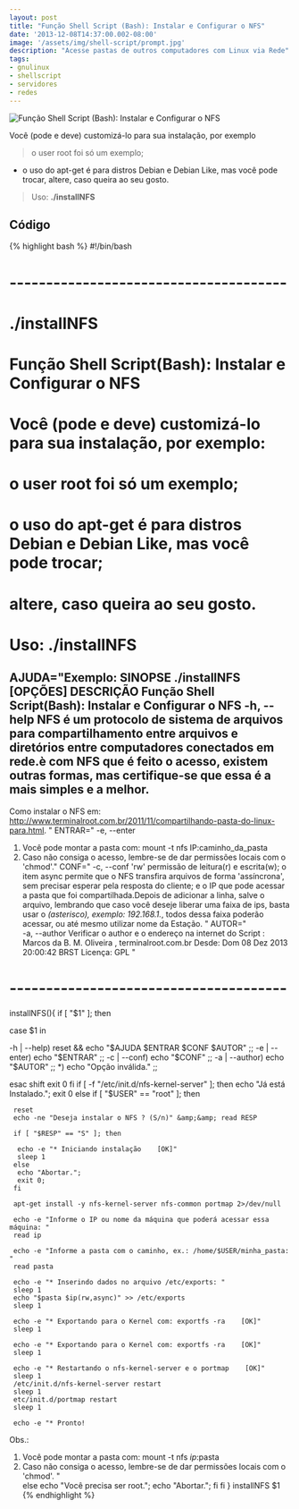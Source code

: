 ```yaml
---
layout: post
title: "Função Shell Script (Bash): Instalar e Configurar o NFS"
date: '2013-12-08T14:37:00.002-08:00'
image: '/assets/img/shell-script/prompt.jpg'
description: "Acesse pastas de outros computadores com Linux via Rede"
tags:
- gnulinux
- shellscript
- servidores
- redes
---
```

![Função Shell Script (Bash): Instalar e Configurar o NFS](/assets/img/shell-script/prompt.jpg "Função Shell Script (Bash): Instalar e Configurar o NFS")


Você (pode e deve) customizá-lo para sua instalação, por exemplo

> o user root foi só um exemplo;
 
* o uso do apt-get é para distros Debian e Debian Like, mas você pode trocar, altere, caso queira ao seu gosto.

>  Uso: __./installNFS__

## Código

{% highlight bash %}
#!/bin/bash
# --------------------------------------
# ./installNFS
#
# Função Shell Script(Bash): Instalar e Configurar o NFS
#
# Você (pode e deve) customizá-lo para sua instalação, por exemplo:
# o user root foi só um exemplo;
# 
# o uso do apt-get é para distros Debian e Debian Like, mas você pode trocar;
# altere, caso queira ao seu gosto.
#
# Uso: ./installNFS
AJUDA="Exemplo:
SINOPSE
 ./installNFS [OPÇÕES]
DESCRIÇÃO
 Função Shell Script(Bash): Instalar e Configurar o NFS
 -h, --help
 NFS é um protocolo de sistema de arquivos para compartilhamento entre arquivos e diretórios entre computadores 
 conectados em rede.è com NFS que é feito o acesso, existem outras formas, mas certifique-se que essa é a mais simples e a melhor.
 -- 
 Como instalar o NFS em: http://www.terminalroot.com.br/2011/11/compartilhando-pasta-do-linux-para.html. 
 "
ENTRAR="
-e, --enter
  1) Você pode montar a pasta com: mount -t nfs IP:caminho_da_pasta 
  2) Caso não consiga o acesso, lembre-se de dar permissões locais com o 'chmod'."
CONF="
-c, --conf
 'rw' permissão de leitura(r) e escrita(w); o item async permite que o NFS transfira arquivos de forma 'assíncrona', 
 sem precisar esperar pela resposta do cliente; e o IP que pode acessar a pasta que foi compartilhada.Depois de 
 adicionar a linha, salve o arquivo, lembrando que caso você deseje liberar uma faixa de ips, basta 
 usar o *(asterisco), exemplo: 192.168.1.*, todos dessa faixa poderão acessar, ou até mesmo utilizar nome da Estação.
"
AUTOR="   
-a, --author
 Verificar o author e o endereço na internet do Script :
  Marcos da B. M. Oliveira , terminalroot.com.br
  Desde: Dom 08 Dez 2013 20:00:42 BRST 
  Licença: GPL
"
# --------------------------------------
installNFS(){
if [ "$1" ];
 then
  
  case $1 in
 
   -h | --help)  reset &amp;&amp; echo "$AJUDA $ENTRAR $CONF $AUTOR" ;; 
   -e | --enter) echo "$ENTRAR" ;; 
   -c | --conf) echo "$CONF" ;; 
   -a | --author) echo "$AUTOR" ;;
   *)    echo "Opção inválida." ;;
  
  esac
  shift
 exit 0
fi
  if [ -f "/etc/init.d/nfs-kernel-server" ];
   then
     echo "Já está Instalado.";
     exit 0
  else
    if [ "$USER" == "root" ];
    then
   
     reset
     echo -ne "Deseja instalar o NFS ? (S/n)" &amp;&amp; read RESP
   
     if [ "$RESP" == "S" ]; then
     
      echo -e "* Iniciando instalação    [OK]"
      sleep 1 
     else 
      echo "Abortar."; 
      exit 0;
     fi
   
     apt-get install -y nfs-kernel-server nfs-common portmap 2>/dev/null
   
     echo -e "Informe o IP ou nome da máquina que poderá acessar essa máquina: "
     read ip
   
     echo -e "Informe a pasta com o caminho, ex.: /home/$USER/minha_pasta: "
     read pasta
   
     echo -e "* Inserindo dados no arquivo /etc/exports: "
     sleep 1
     echo "$pasta $ip(rw,async)" >> /etc/exports
     sleep 1
     
     echo -e "* Exportando para o Kernel com: exportfs -ra    [OK]"
     sleep 1
     
     echo -e "* Exportando para o Kernel com: exportfs -ra    [OK]"
     sleep 1
     
     echo -e "* Restartando o nfs-kernel-server e o portmap    [OK]"
     sleep 1
     /etc/init.d/nfs-kernel-server restart
     sleep 1
     etc/init.d/portmap restart
     sleep 1
   
     echo -e "* Pronto!
Obs.: 
 1) Você pode montar a pasta com: mount -t nfs $ip:$pasta 
 2) Caso não consiga o acesso, lembre-se de dar permissões locais com o 'chmod'.
     "   
   else
     echo "Você precisa ser root.";
     echo "Abortar.";
   fi
  fi
}
installNFS $1
{% endhighlight %}

<script async src="https://pagead2.googlesyndication.com/pagead/js/adsbygoogle.js"></script>

<!-- Informat -->
<ins class="adsbygoogle"
 style="display:block"
 data-ad-client="ca-pub-2838251107855362"
 data-ad-slot="2327980059"
 data-ad-format="auto"
 data-full-width-responsive="true"></ins>

<script>
(adsbygoogle = window.adsbygoogle || []).push({});
</script>



